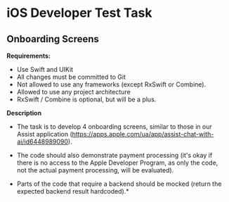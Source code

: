# iOS Developer Test Task

## Onboarding Screens

**Requirements:**

- Use Swift and UIKit
- All changes must be committed to Git
- Not allowed to use any frameworks (except RxSwift or Combine).
- Allowed to use any project architecture
- RxSwift / Combine is optional, but will be a plus.

**Description**

- The task is to develop 4 onboarding screens, similar to those in our Assist application (https://apps.apple.com/ua/app/assist-chat-with-ai/id6448989090).

- The code should also demonstrate payment processing (it's okay if there is no access to the Apple Developer Program, as only the code, not the actual payment processing, will be evaluated).

- Parts of the code that require a backend should be mocked (return the expected backend result hardcoded).*
